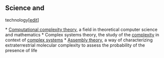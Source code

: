 ## Science and
technology[[edit](/w/index.php?title=Complexity\_theory&action=edit&section=1
"Edit section: Science and technology")]

 \* [Computational complexity theory](/wiki/Computational\_complexity\_theory "Computational complexity theory"), a field in theoretical computer science and mathematics
 \* Complex systems theory, the study of the [complexity](/wiki/Complexity "Complexity") in context of [complex systems](/wiki/Complex\_systems "Complex systems")
 \* [Assembly theory](/wiki/Assembly\_theory "Assembly theory"), a way of characterizing extraterrestrial molecular complexity to assess the probability of the presence of life

